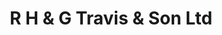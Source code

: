 ---
title: "R H & G Travis & Son Ltd"
url: /brighouse/r-h-and-g-travis-and-son-ltd/
shop: hardware
---